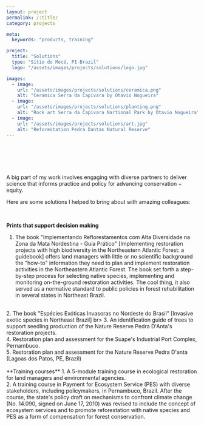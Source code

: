 ```yaml
---
layout: project
permalink: /:title/
category: projects

meta:
  keywords: "products, training"

project:
  title: "Solutions"
  type: "Sítio do Mocó, PI-Brazil"
  logo: "/assets/images/projects/solutions/logo.jpg"

images:
  - image:
    url: "/assets/images/projects/solutions/ceramica.png"
    alt: "Ceramica Serra da Capivara by Otavio Nogueira"
  - image:
    url: "/assets/images/projects/solutions/planting.png"
    alt: "Rock art Serra da Capivara Nartional Park by Otavio Nogueira"
  - image:
    url: "/assets/images/projects/solutions/art.jpg"
    alt: "Reforestation Pedra Dantas Natural Reserve"
---
```

<p style="padding-top:50px">

<br>
<p>A big part of my work involves engaging with diverse partners to deliver science that informs practice and policy for advancing conservation + equity.
<br>
<p>Here are some solutions I helped to bring about with amazing colleagues:<p>
<br>
<p style="font-size:12px;">

**Prints that support decision making**
<br>
1. The book "Implementando Reflorestamentos com Alta Diversidade na Zona da Mata Nordestina - Guia Prático" [Implementing restoration projects with high biodiversity in the Northeastern Atlantic Forest: a guidebook] offers land managers with little or no scientific background the "how-to" information they need to plan and implement restoration activities in the Northeastern Atlantic Forest. The book set forth a step-by-step process for selecting native species, implementing and monitoring on-the-ground restoration activities.
The cool thing, it also served as a normative standard to public policies in forest rehabilitation in several states in Northeast Brazil.
<br>
2. The book "Espécies Exóticas Invasoras no Nordeste do Brasil" [Invasive exotic species in Northeast Brazil]
br>
3. An identification guide of trees to support seedling production of the Nature Reserve Pedra D'Anta's restoration projects.
<br>
4. Restoration plan and assessment for the Suape's Industrial Port Complex, Pernambuco.
<br>
5. Restoration plan and assessment for the Nature Reserve Pedra D'anta (Lagoas dos Patos, PE, Brazil)
<br>
<br>
 **Training courses**
1. A 5-module training course in ecological restoration for land managers and environmental agencies.
<br>
2. A training course in Payment for Ecosystem Service (PES) with diverse stakeholders, including policymakers, in Pernambuco, Brazil. After the course, the state's policy draft on mechanisms to confront climate change (No. 14.090, signed on June 17, 2010) was revised to include the concept of ecosystem services and to promote reforestation with native species and PES as a form of compensation for forest conservation.
<br>
